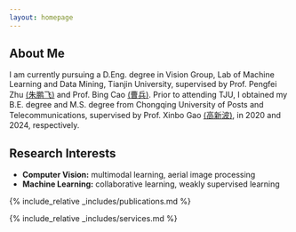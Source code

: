 ```yaml
---
layout: homepage
---
```


## About Me

I am currently pursuing a D.Eng. degree in Vision Group, Lab of Machine Learning and Data Mining, Tianjin University, supervised by Prof. Pengfei Zhu [(朱鹏飞)](https://aiskyeye.com/) and Prof. Bing Cao [(曹兵)](https://bcaosudo.github.io/). Prior to attending TJU, I obtained my B.E. degree and M.S. degree from Chongqing University of Posts and Telecommunications, supervised by Prof. Xinbo Gao [(高新波)](https://scholar.google.com.hk/citations?user=VZVTOOIAAAAJ&hl=zh-CN&oi=ao), in 2020 and 2024, respectively.

## Research Interests

- **Computer Vision:** multimodal learning, aerial image processing
- **Machine Learning:** collaborative learning, weakly supervised learning



{% include_relative _includes/publications.md %}

{% include_relative _includes/services.md %}
